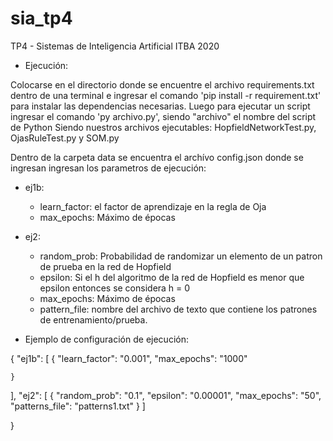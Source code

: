 # sia_tp4
TP4 - Sistemas de Inteligencia Artificial ITBA 2020
- Ejecución:

Colocarse en el directorio donde se encuentre el archivo requirements.txt dentro de una terminal e ingresar el comando 'pip install -r requirement.txt' para instalar las dependencias necesarias. Luego para ejecutar un script ingresar el comando 'py archivo.py', siendo "archivo" el nombre del script de Python Siendo nuestros archivos ejecutables: HopfieldNetworkTest.py, OjasRuleTest.py y SOM.py

Dentro de la carpeta data se encuentra el archívo config.json donde se ingresan ingresan los parametros de ejecución:
- ej1b: 
  - learn_factor: el factor de aprendizaje en la regla de Oja
  - max_epochs: Máximo de épocas

- ej2:
  - random_prob: Probabilidad de randomizar un elemento de un patron de prueba en la red de Hopfield
  - epsilon: Si el h del algoritmo de la red de Hopfield es menor que epsilon entonces se considera h = 0
  - max_epochs: Máximo de épocas
  - pattern_file: nombre del archivo de texto que contiene los patrones de entrenamiento/prueba.
  
- Ejemplo de configuración de ejecución:

{
  "ej1b": [
    {
      "learn_factor": "0.001",
      "max_epochs": "1000"

    }
  ],
  "ej2": [
    {
      "random_prob": "0.1",
      "epsilon": "0.00001",
      "max_epochs": "50",
      "patterns_file": "patterns1.txt"
    }
  ]

}
